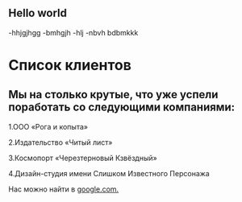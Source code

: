 ## Hello world

-hhjgjhgg
-bmhgjh
-hlj
-nbvh
bdbmkkk

# **Список клиентов**

## Мы на столько крутые, что уже успели поработать со следующими компаниями:

 1.ООО «Рога и копыта»

 2.Издательство «Читый лист»

 3.Космопорт «Черезтерновый Кзвёздный»

 4.Дизайн-студия имени Слишком Известного Персонажа
 

Нас можно найти в [google.com.](https://www.google.com)

